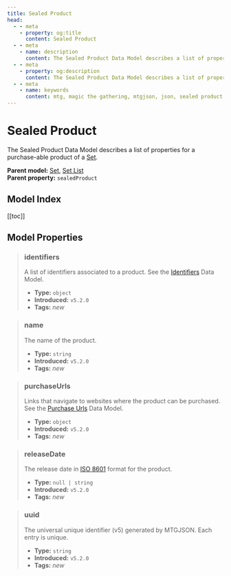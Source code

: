 ```yaml
---
title: Sealed Product
head:
  - - meta
    - property: og:title
      content: Sealed Product
  - - meta
    - name: description
      content: The Sealed Product Data Model describes a list of properties for a purchase-able product of a Set.
  - - meta
    - property: og:description
      content: The Sealed Product Data Model describes a list of properties for a purchase-able product of a Set.
  - - meta
    - name: keywords
      content: mtg, magic the gathering, mtgjson, json, sealed product
---
```


# Sealed Product

The Sealed Product Data Model describes a list of properties for a purchase-able product of a [Set](/data-models/set/).

**Parent model:** [Set](/data-models/set/), [Set List](/data-models/set-list/)  
**Parent property:** `sealedProduct`

## Model Index

<PropertyToggler/>

[[toc]]

## Model Properties

> ### identifiers
>
> A list of identifiers associated to a product. See the [Identifiers](/data-models/identifiers/) Data Model.
>
> - **Type:** `object`
> - **Introduced:** `v5.2.0`
> - **Tags:** <i class="new">new</i>

> ### name
>
> The name of the product.
>
> - **Type:** `string`
> - **Introduced:** `v5.2.0`
> - **Tags:** <i class="new">new</i>

> ### purchaseUrls
>
> Links that navigate to websites where the product can be purchased. See the [Purchase Urls](/data-models/purchase-urls/) Data Model.
>
> - **Type:** `object`
> - **Introduced:** `v5.2.0`
> - **Tags:** <i class="new">new</i>

> ### releaseDate
>
> The release date in [ISO 8601](https://www.iso.org/iso-8601-date-and-time-format.html) format for the product.
>
> - **Type:** `null | string`
> - **Introduced:** `v5.2.0`
> - **Tags:** <i class="new">new</i>

> ### uuid
>
> The universal unique identifier (v5) generated by MTGJSON. Each entry is unique.
>
> - **Type:** `string`
> - **Introduced:** `v5.2.0`
> - **Tags:** <i class="new">new</i>
